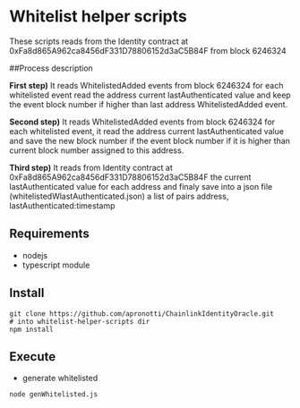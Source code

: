 
# Whitelist helper scripts
These scripts reads from the Identity contract at 0xFa8d865A962ca8456dF331D78806152d3aC5B84F from block 6246324

##Process description

**First step)** It reads WhitelistedAdded events from block 6246324 for each whitelisted event read the address current lastAuthenticated value and keep the event block number if higher than last address WhitelistedAdded event.

**Second step)** It reads WhitelistedAdded events from block 6246324 for each whitelisted event, it read the address current lastAuthenticated value and save the new block number if the event block number if it is higher than current block number assigned to this address.

**Third step)** It reads from Identity contract at 0xFa8d865A962ca8456dF331D78806152d3aC5B84F the current lastAuthenticated value for each address and finaly save into a json file (whitelistedWlastAuthenticated.json) a list of pairs address, lastAuthenticated:timestamp


## Requirements 

 * nodejs 
 * typescript module

## Install
```
git clone https://github.com/apronotti/ChainlinkIdentityOracle.git
# into whitelist-helper-scripts dir
npm install
```
## Execute

 * generate whitelisted
```
node genWhitelisted.js
```
